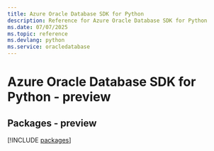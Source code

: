 ```yaml
---
title: Azure Oracle Database SDK for Python
description: Reference for Azure Oracle Database SDK for Python
ms.date: 07/07/2025
ms.topic: reference
ms.devlang: python
ms.service: oracledatabase
---
```

# Azure Oracle Database SDK for Python - preview
## Packages - preview
[!INCLUDE [packages](oracle-database-index.md)]